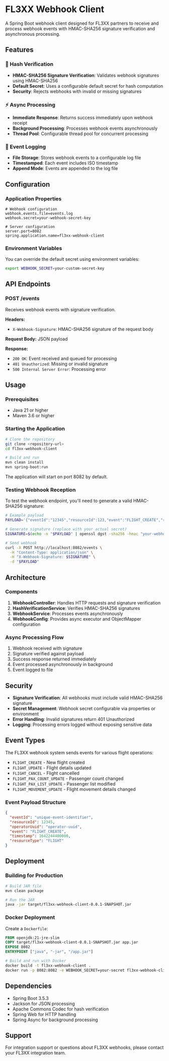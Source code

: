 # FL3XX Webhook Client

A Spring Boot webhook client designed for FL3XX partners to receive and process webhook events with HMAC-SHA256 signature verification and asynchronous processing.

## Features

### 🔐 Hash Verification
- **HMAC-SHA256 Signature Verification**: Validates webhook signatures using HMAC-SHA256
- **Default Secret**: Uses a configurable default secret for hash computation
- **Security**: Rejects webhooks with invalid or missing signatures

### ⚡ Async Processing
- **Immediate Response**: Returns success immediately upon webhook receipt
- **Background Processing**: Processes webhook events asynchronously
- **Thread Pool**: Configurable thread pool for concurrent processing

### 📝 Event Logging
- **File Storage**: Stores webhook events to a configurable log file
- **Timestamped**: Each event includes ISO timestamp
- **Append Mode**: Events are appended to the log file

## Configuration

### Application Properties

```properties
# Webhook configuration
webhook.events.file=events.log
webhook.secret=your-webhook-secret-key

# Server configuration
server.port=8082
spring.application.name=fl3xx-webhook-client
```

### Environment Variables

You can override the default secret using environment variables:
```bash
export WEBHOOK_SECRET=your-custom-secret-key
```

## API Endpoints

### POST /events
Receives webhook events with signature verification.

**Headers:**
- `X-Webhook-Signature`: HMAC-SHA256 signature of the request body

**Request Body:** JSON payload

**Response:**
- `200 OK`: Event received and queued for processing
- `401 Unauthorized`: Missing or invalid signature
- `500 Internal Server Error`: Processing error

## Usage

### Prerequisites
- Java 21 or higher
- Maven 3.6 or higher

### Starting the Application
```bash
# Clone the repository
git clone <repository-url>
cd fl3xx-webhook-client

# Build and run
mvn clean install
mvn spring-boot:run
```

The application will start on port 8082 by default.

### Testing Webhook Reception

To test the webhook endpoint, you'll need to generate a valid HMAC-SHA256 signature:

```bash
# Example payload
PAYLOAD='{"eventId":"12345","resourceId":123,"event":"FLIGHT_CREATE","resourceType":"FLIGHT","timestamp":1642244400000}'

# Generate signature (replace with your actual secret)
SIGNATURE=$(echo -n "$PAYLOAD" | openssl dgst -sha256 -hmac "your-webhook-secret-key" -hex | sed 's/^.* //')

# Send webhook
curl -X POST http://localhost:8082/events \
  -H "Content-Type: application/json" \
  -H "X-Webhook-Signature: $SIGNATURE" \
  -d "$PAYLOAD"
```

## Architecture

### Components

1. **WebhookController**: Handles HTTP requests and signature verification
2. **HashVerificationService**: Verifies HMAC-SHA256 signatures
3. **WebhookService**: Processes events asynchronously
4. **WebhookConfig**: Provides async executor and ObjectMapper configuration

### Async Processing Flow

1. Webhook received with signature
2. Signature verified against payload
3. Success response returned immediately
4. Event processed asynchronously in background
5. Event logged to file

## Security

- **Signature Verification**: All webhooks must include valid HMAC-SHA256 signature
- **Secret Management**: Webhook secret configurable via properties or environment
- **Error Handling**: Invalid signatures return 401 Unauthorized
- **Logging**: Processing errors logged without exposing sensitive data

## Event Types

The FL3XX webhook system sends events for various flight operations:

- `FLIGHT_CREATE` - New flight created
- `FLIGHT_UPDATE` - Flight details updated
- `FLIGHT_CANCEL` - Flight cancelled
- `FLIGHT_PAX_COUNT_UPDATE` - Passenger count changed
- `FLIGHT_PAX_LIST_UPDATE` - Passenger list modified
- `FLIGHT_MOVEMENT_UPDATE` - Flight movement details changed

### Event Payload Structure

```json
{
  "eventId": "unique-event-identifier",
  "resourceId": 12345,
  "operatorUuid": "operator-uuid",
  "event": "FLIGHT_CREATE",
  "timestamp": 1642244400000,
  "resourceType": "FLIGHT"
}
```

## Deployment

### Building for Production

```bash
# Build JAR file
mvn clean package

# Run the JAR
java -jar target/fl3xx-webhook-client-0.0.1-SNAPSHOT.jar
```

### Docker Deployment

Create a `Dockerfile`:

```dockerfile
FROM openjdk:21-jre-slim
COPY target/fl3xx-webhook-client-0.0.1-SNAPSHOT.jar app.jar
EXPOSE 8082
ENTRYPOINT ["java", "-jar", "/app.jar"]
```

```bash
# Build and run with Docker
docker build -t fl3xx-webhook-client .
docker run -p 8082:8082 -e WEBHOOK_SECRET=your-secret fl3xx-webhook-client
```

## Dependencies

- Spring Boot 3.5.3
- Jackson for JSON processing
- Apache Commons Codec for hash verification
- Spring Web for HTTP handling
- Spring Async for background processing

## Support

For integration support or questions about FL3XX webhooks, please contact your FL3XX integration team.